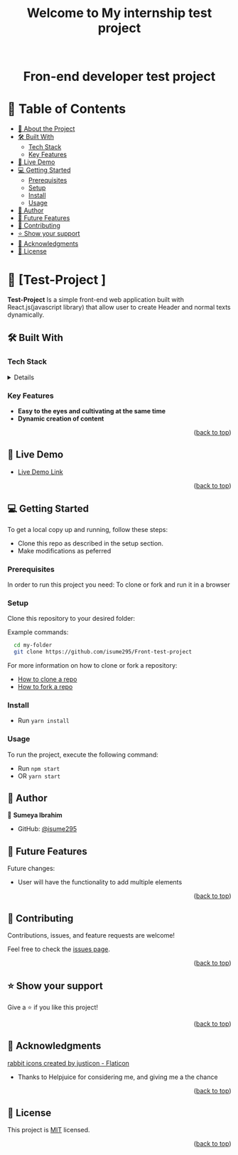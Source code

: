 <a name="readme-top"></a>

<div align="center">

  <h1><b>Welcome to My internship test project</b></h1>

</div>

<div align="center">
  
  <br/>
<h1 align="center">Fron-end developer test project</h1>
</div>

<!-- TABLE OF CONTENTS -->

# 📗 Table of Contents

-   [📖 About the Project](#about-project)
-   [🛠 Built With ](#-built-with-)
    -   [Tech Stack ](#tech-stack-)
    -   [Key Features ](#key-features-)
    <!-- -   [🤯 Walk through video ](#walk-through) -->
-   [🚀 Live Demo ](#-live-demo-)
-   [💻 Getting Started ](#-getting-started-)
    -   [Prerequisites](#prerequisites)
    -   [Setup](#setup)
    -   [Install](#install)
    -   [Usage](#usage)
-   [👥 Author ](#-author-)
-   [🔭 Future Features ](#-future-features-)
-   [🤝 Contributing ](#-contributing-)
-   [⭐️ Show your support ](#️-show-your-support-)
-   [🙏 Acknowledgments ](#-acknowledgments-)
-   [📝 License ](#-license-)

<!-- PROJECT DESCRIPTION -->

# 📖 [Test-Project ] <a name="about-project"></a>

**Test-Project** Is a simple front-end web application built with React.js(javascript library) that allow user to create Header and normal texts dynamically.

## 🛠 Built With <a name="built-with"></a>

### Tech Stack <a name="tech-stack"></a>

<details>
  
  <ul>
    <li>React</li>
    <li>TailwindCSS</li>

  </ul>
</details>

<!-- Features -->

### Key Features <a name="key-features"></a>

-   **Easy to the eyes and cultivating at the same time**
-   **Dynamic creation of content**

<p align="right">(<a href="#readme-top">back to top</a>)</p>

<!-- WALKTHROUGH -->

<!-- ## 🤯 Walk through video <a name="walk-through"></a> -->

<!-- - [Comming soon]

<p align="right">(<a href="#readme-top">back to top</a>)</p>

LIVE DEMO  -->

## 🚀 Live Demo <a name="live-demo"></a>

-   [Live Demo Link](https://heading.onrender.com/)

<p align="right">(<a href="#readme-top">back to top</a>)</p>

<!-- GETTING STARTED -->

## 💻 Getting Started <a name="getting-started"></a>

To get a local copy up and running, follow these steps:

-   Clone this repo as described in the setup section.
-   Make modifications as peferred

### Prerequisites

In order to run this project you need: To clone or fork and run it in a browser

### Setup

Clone this repository to your desired folder:

Example commands:

```sh
  cd my-folder
  git clone https://github.com/isume295/Front-test-project
```

For more information on how to clone or fork a repository:

-   <a href="https://docs.github.com/en/repositories/creating-and-managing-repositories/cloning-a-repository">How to clone a repo</a>
-   <a href="https://docs.github.com/en/get-started/quickstart/fork-a-repo">How to fork a repo</a>

### Install

-   Run `yarn install`

### Usage

To run the project, execute the following command:

-   Run `npm start`
-   OR `yarn start`

<!-- AUTHORS -->

## 👥 Author <a name="authors"></a>

👤 **Sumeya Ibrahim**

-   GitHub: [@isume295](https://github.com/isume295)

<!-- FUTURE FEATURES -->

## 🔭 Future Features <a name="future-features"></a>

Future changes:

-   User will have the functionality to add multiple elements

<p align="right">(<a href="#readme-top">back to top</a>)</p>

<!-- CONTRIBUTING -->

## 🤝 Contributing <a name="contributing"></a>

Contributions, issues, and feature requests are welcome!

Feel free to check the [issues page](https://github.com/isume295/Front-test-project/issues).

<p align="right">(<a href="#readme-top">back to top</a>)</p>

<!-- SUPPORT -->

## ⭐️ Show your support <a name="support"></a>

Give a ⭐️ if you like this project!

<p align="right">(<a href="#readme-top">back to top</a>)</p>

<!-- ACKNOWLEDGEMENTS -->

## 🙏 Acknowledgments <a name="acknowledgements"></a>

<a href="https://www.flaticon.com/free-icons" title="recipe icons">rabbit icons created by justicon - Flaticon</a><br />

-   Thanks to Helpjuice for considering me, and giving me a the chance

<p align="right">(<a href="#readme-top">back to top</a>)</p>

<!-- FAQ (optional)

## ❓ FAQ (OPTIONAL) <a name="faq"></a>

> Add at least 2 questions new developers would ask when they decide to use your project.

- **[Question_1]**

  - [Answer_1]

- **[Question_2]**

  - [Answer_2]

<p align="right">(<a href="#readme-top">back to top</a>)</p>

-->

<!-- LICENSE -->

## 📝 License <a name="license"></a>

This project is [MIT](./LICENSE) licensed.

<p align="right">(<a href="#readme-top">back to top</a>)</p>
